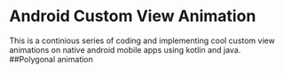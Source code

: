 # Android Custom View Animation
This is a continious series of coding and implementing cool custom view animations on native android mobile apps using kotlin and java.
<br>
##Polygonal animation
